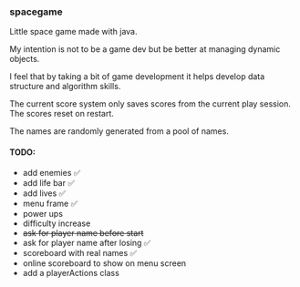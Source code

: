 ### spacegame
Little space game made with java.

My intention is not to be a game dev
but be better at managing dynamic objects.

I feel that by taking a bit of game development it helps develop
data structure and algorithm skills.

The current score system only saves scores from the current play session.
The scores reset on restart.

The names are randomly generated from a pool of names.

#### TODO:
 - add enemies ✅
 - add life bar ✅
 - add lives ✅
 - menu frame ✅
 - power ups
 - difficulty increase
 - ~~ask for player name before start~~
 - ask for player name after losing ✅
 - scoreboard with real names ✅
 - online scoreboard to show on menu screen
 - add a playerActions class
